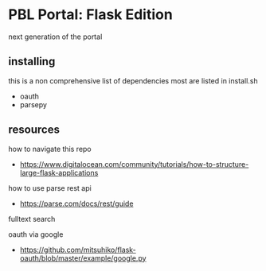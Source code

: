 # PBL Portal: Flask Edition

next generation of the portal



## installing

this is a non comprehensive list of dependencies
most are listed in install.sh

- oauth
- parsepy



## resources

how to navigate this repo
- https://www.digitalocean.com/community/tutorials/how-to-structure-large-flask-applications

how to use parse rest api
- https://parse.com/docs/rest/guide

fulltext search

oauth via google
- https://github.com/mitsuhiko/flask-oauth/blob/master/example/google.py
